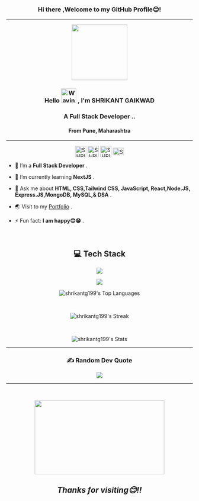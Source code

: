 
<h3 align="center">Hi there ,Welcome to my GitHub Profile😊!</h3>
<hr>
<div align="center">
      <img src="https://media.giphy.com/media/M9gbBd9nbDrOTu1Mqx/giphy.gif" width="150" />
</div>   
<h3 align="center">
   Hello
    <img src="https://raw.githubusercontent.com/nixin72/nixin72/master/wave.gif" 
         alt="Waving hand animated gif"
         height="38"
         width="41" />
    , I'm SHRIKANT GAIKWAD
</h3>


<h3 align="center">A Full Stack  Developer ..</h3>
<h4 align='center' >From Pune, Maharashtra </h4>
<hr>
<p align="center">
    <a href="https://linkedin.com/in/contactshrikantgaikwad/" target="_blank"><img align="center"
             src="https://upload.wikimedia.org/wikipedia/commons/8/81/LinkedIn_icon.svg"
            alt="SHRI" height="30" width="30" gap="2" /></a>
    <a href="https://instagram.com/its_shri_20" target="_open"><img align="center"
            src="https://upload.wikimedia.org/wikipedia/commons/e/e7/Instagram_logo_2016.svg"
            alt="SHRI" height="30" width="30" gap="1"/></a>
    <a href="https://facebook.com/shrikant.gaikwad.31392" target="blank"><img align="center"
            src="https://upload.wikimedia.org/wikipedia/en/0/04/Facebook_f_logo_%282021%29.svg"
            alt="SHRI" height="30" width="30" gap="1" /></a>
    <a href="mailto:shrikantg199@gmail.com" target="blank"><img align="center"
            src="https://upload.wikimedia.org/wikipedia/commons/thumb/7/7e/Gmail_icon_%282020%29.svg/768px-Gmail_icon_%282020%29.svg.png?20221017173631"
            alt="SHRI" height="20" width="30" gap="1" /></a>
  
  </p>

    
- 🔭 I’m a **Full Stack Developer** .

- 🌱 I’m currently learning **NextJS** .

- 💬 Ask me about **HTML, CSS,Tailwind CSS, JavaScript, React,Node.JS, Express.JS,MongoDB, MySQL,& DSA** .


- 🌏 Visit to my <a href="https://shrikant-portfolio-10.vercel.app/">Portfolio</a> .


- ⚡ Fun fact: **I am happy😊😁** .

<br> 
<h2 align="center">💻 Tech Stack</h2>
<p align="center" >
  <a href="https://skillicons.dev" >
    <img src="https://skillicons.dev/icons?i=java,html,css,javascript,vite,react,nodejs,express,mysql,mongodb"  />
    
  </a>
 
</p>
<p align="center" >
  <a href="https://skillicons.dev" >
 <img src="https://skillicons.dev/icons?i=git,github,vscode,selenium" align="center" />
    
  </a>
 
</p>

<div align="center">

![shrikantg199's Top Languages](https://github-readme-stats.vercel.app/api/top-langs/?username=shrikantg199&theme=react&show_icons=true&hide_border=true&layout=compact&bg_color=0D1117)

<br>

![shrikantg199's Streak](https://github-readme-streak-stats.herokuapp.com/?user=shrikantg199&theme=react&hide_border=true&background=060A0CD0)


<br>

![shrikantg199's Stats](https://github-readme-stats.vercel.app/api?username=shrikantg199&theme=react&show_icons=true&hide_border=true&count_private=true&bg_color=0D1117)

</div>

<div align="center">


</div>

---
<div align="center">

### ✍️ Random Dev Quote
![](https://quotes-github-readme.vercel.app/api?type=horizontal&theme=tokyonight)

</div>

---
<br>
<p align="center" border-radius="16px">
  <img src= "https://i.giphy.com/media/fTn01fiFdTd5pL60ln/giphy.webp" width="350" height="200">
</p>


<h2 align="center"><i>Thanks for visiting😊!!</i><h2>

